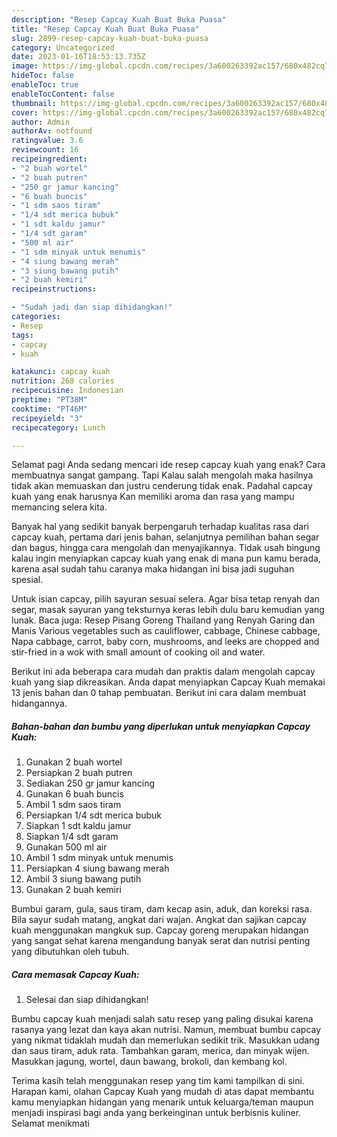 ```yaml
---
description: "Resep Capcay Kuah Buat Buka Puasa"
title: "Resep Capcay Kuah Buat Buka Puasa"
slug: 2899-resep-capcay-kuah-buat-buka-puasa
category: Uncategorized
date: 2023-01-16T18:53:13.735Z
image: https://img-global.cpcdn.com/recipes/3a600263392ac157/680x482cq70/capcay-kuah-foto-resep-utama.jpg
hideToc: false
enableToc: true
enableTocContent: false
thumbnail: https://img-global.cpcdn.com/recipes/3a600263392ac157/680x482cq70/capcay-kuah-foto-resep-utama.jpg
cover: https://img-global.cpcdn.com/recipes/3a600263392ac157/680x482cq70/capcay-kuah-foto-resep-utama.jpg
author: Admin
authorAv: notfound
ratingvalue: 3.6
reviewcount: 16
recipeingredient:
- "2 buah wortel"
- "2 buah putren"
- "250 gr jamur kancing"
- "6 buah buncis"
- "1 sdm saos tiram"
- "1/4 sdt merica bubuk"
- "1 sdt kaldu jamur"
- "1/4 sdt garam"
- "500 ml air"
- "1 sdm minyak untuk menumis"
- "4 siung bawang merah"
- "3 siung bawang putih"
- "2 buah kemiri"
recipeinstructions:

- "Sudah jadi dan siap dihidangkan!"
categories:
- Resep
tags:
- capcay
- kuah

katakunci: capcay kuah 
nutrition: 268 calories
recipecuisine: Indonesian
preptime: "PT38M"
cooktime: "PT46M"
recipeyield: "3"
recipecategory: Lunch

---
```



Selamat pagi Anda sedang mencari ide resep capcay kuah yang enak? Cara membuatnya sangat gampang. Tapi Kalau salah mengolah maka hasilnya tidak akan memuaskan dan justru cenderung tidak enak. Padahal capcay kuah yang enak harusnya Kan memiliki aroma dan rasa yang mampu memancing selera kita.


Banyak hal yang sedikit banyak berpengaruh terhadap kualitas rasa dari capcay kuah, pertama dari jenis bahan, selanjutnya pemilihan bahan segar dan bagus, hingga cara mengolah dan menyajikannya. Tidak usah bingung kalau ingin menyiapkan capcay kuah yang enak di mana pun kamu berada, karena asal sudah tahu caranya maka hidangan ini bisa jadi suguhan spesial.

Untuk isian capcay, pilih sayuran sesuai selera. Agar bisa tetap renyah dan segar, masak sayuran yang teksturnya keras lebih dulu baru kemudian yang lunak. Baca juga: Resep Pisang Goreng Thailand yang Renyah Garing dan Manis Various vegetables such as cauliflower, cabbage, Chinese cabbage, Napa cabbage, carrot, baby corn, mushrooms, and leeks are chopped and stir-fried in a wok with small amount of cooking oil and water.


Berikut ini ada beberapa cara mudah dan praktis dalam mengolah capcay kuah yang siap dikreasikan. Anda dapat menyiapkan Capcay Kuah memakai 13 jenis bahan dan 0 tahap pembuatan. Berikut ini cara dalam membuat hidangannya.

<!--inarticleads1-->

##### Bahan-bahan dan bumbu yang diperlukan untuk menyiapkan Capcay Kuah:

1. Gunakan 2 buah wortel
1. Persiapkan 2 buah putren
1. Sediakan 250 gr jamur kancing
1. Gunakan 6 buah buncis
1. Ambil 1 sdm saos tiram
1. Persiapkan 1/4 sdt merica bubuk
1. Siapkan 1 sdt kaldu jamur
1. Siapkan 1/4 sdt garam
1. Gunakan 500 ml air
1. Ambil 1 sdm minyak untuk menumis
1. Persiapkan 4 siung bawang merah
1. Ambil 3 siung bawang putih
1. Gunakan 2 buah kemiri


Bumbui garam, gula, saus tiram, dam kecap asin, aduk, dan koreksi rasa. Bila sayur sudah matang, angkat dari wajan. Angkat dan sajikan capcay kuah menggunakan mangkuk sup. Capcay goreng merupakan hidangan yang sangat sehat karena mengandung banyak serat dan nutrisi penting yang dibutuhkan oleh tubuh. 

<!--inarticleads2-->

##### Cara memasak Capcay Kuah:


1. Selesai dan siap dihidangkan!

Bumbu capcay kuah menjadi salah satu resep yang paling disukai karena rasanya yang lezat dan kaya akan nutrisi. Namun, membuat bumbu capcay yang nikmat tidaklah mudah dan memerlukan sedikit trik. Masukkan udang dan saus tiram, aduk rata. Tambahkan garam, merica, dan minyak wijen. Masukkan jagung, wortel, daun bawang, brokoli, dan kembang kol. 

Terima kasih telah menggunakan resep yang tim kami tampilkan di sini. Harapan kami, olahan Capcay Kuah yang mudah di atas dapat membantu kamu menyiapkan hidangan yang menarik untuk keluarga/teman maupun menjadi inspirasi bagi anda yang berkeinginan untuk berbisnis kuliner. Selamat menikmati
